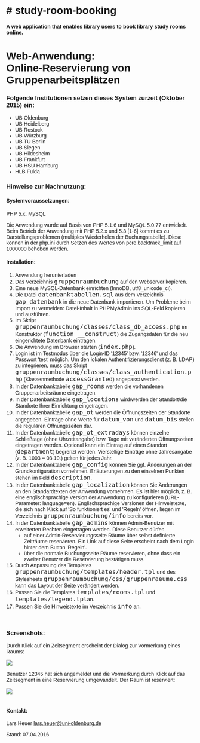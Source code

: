 <html>
<head>
<meta charset="utf-8">
<title>BIS - Bibliotheks- und Informationssystem der Universität Oldenburg: Software zur Reservierung von Gruppenarbeitsplätzen</title>
<style type="text/css">
body {
	font-family: Arial, Helvetica, sans-serif;
	width: 900px;
	margin-left: auto;
	margin-right: auto;
}
code { font-size: 16px; }

img { border: 1px solid #999 }

</style>
</head>
<body>
<h1># study-room-booking</h1>
<strong>A web application that enables library users to book library study rooms online.</strong>
<h1>Web-Anwendung:<br>Online-Reservierung von Gruppenarbeitsplätzen</h1>

<h3>Folgende Institutionen setzen dieses System zurzeit (Oktober 2015) ein:</h3>
<ul>
<li>UB Oldenburg</li>
<li>UB Heidelberg</li>
<li>UB Rostock</li>
<li>UB Würzburg</li>
<li>UB TU Berlin</li>
<li>UB Siegen</li>
<li>UB Hildesheim</li>
<li>UB Frankfurt</li>
<li>UB HSU Hamburg</li>
<li>HLB Fulda</li>

</ul>

<h3>Hinweise zur Nachnutzung:</h3>
<h4>Systemvoraussetzungen:</h4>
<p>PHP 5.x, MySQL</p>
<p>Die Anwendung wurde auf Basis von PHP 5.1.6 und MySQL 5.0.77 entwickelt. <br>
Beim Betrieb der Anwendung mit PHP 5.2.x und 5.3.[1-6] kommt es zu Darstellungsproblemen (multiples Wiederholen der Buchungstabelle). Diese können in der php.ini durch Setzen des Wertes von pcre.backtrack_limit auf 1000000 behoben werden.</p>

<h4>Installation:</h4>
<ol>
	<li>Anwendung herunterladen</a></li>
	<li>Das Verzeichnis <code>gruppenraumbuchung</code> auf den Webserver kopieren.</li>
	<li>Eine neue MySQL-Datenbank einrichten (InnoDB, utf8_unicode_ci).</li>
	<li>Die Datei <code>datenbanktabellen.sql</code> aus dem Verzeichnis <code>gap_datenbank</code> in die neue Datenbank importieren.
	Um Probleme beim Import zu vermeiden: Datei-Inhalt in PHPMyAdmin ins SQL-Feld kopieren und ausführen.</li>
	<li>Im Skript <code>gruppenraumbuchung/classes/class_db_access.php</code> im Konstruktor (<code>function __construct</code>) die Zugangsdaten
	für die neu eingerichtete Datenbank eintragen.</li>
	<li>Die Anwendung im Browser starten (<code>index.php</code>). </li>
	<li>Login ist im Testmodus über die Login-ID '12345' bzw. '12346' und das Passwort 'test' möglich. 
	Um den lokalen Authentifizierungsdienst (z. B. LDAP) zu integrieren, muss das Skript <code>gruppenraumbuchung/classes/class_authentication.php</code>
	(Klassenmethode <code>accessGranted</code>) angepasst werden.</li>
	<li>In der Datenbanktabelle <code>gap_rooms</code> werden die vorhandenen Gruppenarbeitsräume eingetragen.</li>
	<li>In der Datenbanktabelle <code>gap_locations</code> wird/werden der Standort/die Standorte Ihrer Einrichtung eingetragen.</li>
	<li>In der Datenbanktabelle <code>gap_ot</code> werden die Öffnungszeiten der Standorte angegeben.
	Einträge ohne Werte für <code>datum_von</code> und <code>datum_bis</code> stellen die regulären Öffnungszeiten dar.</li>
	<li>In der Datenbanktabelle <code>gap_ot_extradays</code> können einzelne Schließtage (ohne Uhrzeitangabe) bzw. Tage 
	mit veränderten Öffnungszeiten eingetragen werden. Optional kann ein Eintrag auf einen Standort (<code>department</code>) begrenzt werden.
	Vierstellige Einträge ohne Jahresangabe (z. B. 1003 = 03.10.) gelten für jedes Jahr.</li>
	<li>In der Datenbanktabelle <code>gap_config</code> können Sie ggf. Änderungen an der Grundkonfiguration vornehmen. Erläuterungen
	zu den einzelnen Punkten stehen im Feld <code>description</code>.</li>
	<li>In der Datenbanktabelle <code>gap_localization</code> können Sie Änderungen an den Standardtexten der Anwendung vornehmen.
	Es ist hier möglich, z. B. eine englischsprachige Version der Anwendung zu konfigurieren (URL-Parameter: language=en). Englischsprachige
	Versionen der Hinweistexte, die sich nach Klick auf 'So funktioniert es' und 'Regeln' öffnen, liegen im Verzeichnis 
	<code>gruppenraumbuchung/info</code> bereits vor.
	</li>
	<li>In der Datenbanktabelle <code>gap_admins</code> können Admin-Benutzer mit erweiterten Rechten eingetragen werden. Diese Benutzer dürfen
		<ul>
			<li>auf einer Admin-Reservierungsseite Räume über selbst definierte Zeiträume reservieren. Ein Link auf diese Seite erscheint nach dem Login
			hinter dem Button 'Regeln'.</li>
			<li>über die normale Buchungsseite Räume reservieren, ohne dass ein zweiter Benutzer die Reservierung bestätigen muss.</li>
		</ul>
	</li>
	<li>Durch Anpassung des Templates <code>gruppenraumbuchung/templates/header.tpl</code> und des Stylesheets 
	<code>gruppenraumbuchung/css/gruppenraeume.css</code> kann das Layout der Seite verändert werden.</li>
	<li>Passen Sie die Templates <code>templates/rooms.tpl</code> und <code>templates/legend.tpl</code>an.</li>
	<li>Passen Sie die Hinweistexte im Verzeichnis <code>info</code> an.</li>
</ol>

<br>
<h3>Screenshots:</h3>
<p>Durch Klick auf ein Zeitsegment erscheint der Dialog zur Vormerkung eines Raums:</p>
<img src="https://diglib.bis.uni-oldenburg.de/software/gruppenraumbuchung/screenshots/gap-1.png" />
<br /><p>Benutzer 12345 hat sich angemeldet und die Vormerkung durch Klick auf das Zeitsegment in eine Reservierung umgewandelt. Der Raum ist reserviert:</p>
<img src="https://diglib.bis.uni-oldenburg.de/software/gruppenraumbuchung/screenshots/gap-2.png" />  
<br><br>
<h4>Kontakt:</h4>
Lars Heuer <a href="mailto:lars.heuer@uni-oldenburg.de">lars.heuer@uni-oldenburg.de</a>
<p>Stand: 07.04.2016</p>
</body>
</html>